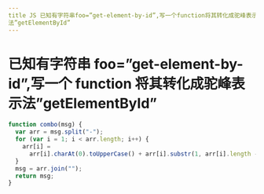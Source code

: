 ```yaml
---
title JS 已知有字符串foo=”get-element-by-id”,写⼀个function将其转化成驼峰表⽰
法”getElementById”
---
```


# 已知有字符串 foo=”get-element-by-id”,写⼀个 function 将其转化成驼峰表⽰法”getElementById”

```js
function combo(msg) {
  var arr = msg.split("-");
  for (var i = 1; i < arr.length; i++) {
    arr[i] =
      arr[i].charAt(0).toUpperCase() + arr[i].substr(1, arr[i].length - 1);
  }
  msg = arr.join("");
  return msg;
}
```
